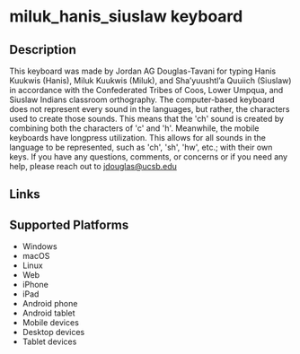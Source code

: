 miluk_hanis_siuslaw keyboard
==============

Description
-----------
This keyboard was made by Jordan AG Douglas-Tavani for typing Hanis Kuukwis (Hanis), Miluk Kuukwis (Miluk), and Shaʼyuushtlʼa Quuiich (Siuslaw) in accordance with the Confederated Tribes of Coos, Lower Umpqua, and Siuslaw Indians classroom orthography. The computer-based keyboard does not represent every sound in the languages, but rather, the characters used to create those sounds. This means that the 'ch' sound is created by combining both the characters of 'c' and 'h'. Meanwhile, the mobile keyboards have longpress utilization. This allows for all sounds in the language to be represented, such as 'ch', 'sh', 'hw', etc.; with their own keys. 
If you have any questions, comments, or concerns or if you need any help, please reach out to jdouglas@ucsb.edu

Links
-----

Supported Platforms
-------------------
 * Windows
 * macOS
 * Linux
 * Web
 * iPhone
 * iPad
 * Android phone
 * Android tablet
 * Mobile devices
 * Desktop devices
 * Tablet devices
